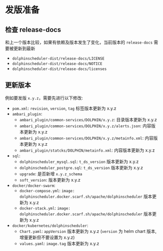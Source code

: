 # 发版准备

## 检查 release-docs

和上一个版本比较，如果有依赖及版本发生了变化，当前版本的 `release-docs` 需要被更新到最新

 - `dolphinscheduler-dist/release-docs/LICENSE`
 - `dolphinscheduler-dist/release-docs/NOTICE`
 - `dolphinscheduler-dist/release-docs/licenses`

## 更新版本

例如要发版 `x.y.z`，需要先进行以下修改:

 - `pom.xml`: `revision`, `version`, `tag` 标签版本更新为 x.y.z
 - `ambari_plugin`:
   - `ambari_plugin/common-services/DOLPHIN/x.y.z`: 目录版本更新为 x.y.z
   - `ambari_plugin/common-services/DOLPHIN/x.y.z/alerts.json`: 内容版本更新为 x.y.z
   - `ambari_plugin/common-services/DOLPHIN/x.y.z/metainfo.xml`: 内容版本更新为 x.y.z
   - `ambari_plugin/statcks/DOLPHIN/metainfo.xml`: 内容版本更新为 x.y.z
 - `sql`:
   - `dolphinscheduler_mysql.sql`: `t_ds_version` 版本更新为 x.y.z
   - `dolphinscheduler_postgre.sql`: `t_ds_version` 版本更新为 x.y.z
   - `upgrade`: 是否新增 `x.y.z_schema`
   - `soft_version`: 版本更新为 x.y.z
 - `docker/docker-swarm`:
   - `docker-compose.yml`: `image: dolphinscheduler.docker.scarf.sh/apache/dolphinscheduler` 版本更新为 x.y.z
   - `docker-stack.yml`: `image: dolphinscheduler.docker.scarf.sh/apache/dolphinscheduler` 版本更新为 x.y.z
 - `docker/kubernetes/dolphinscheduler`:
   - `Chart.yaml`: `appVersion` 版本更新为 x.y.z (`version` 为 helm chart 版本, 增量更新但不要设置为 x.y.z)
   - `values.yaml`: `image.tag` 版本更新为 x.y.z
